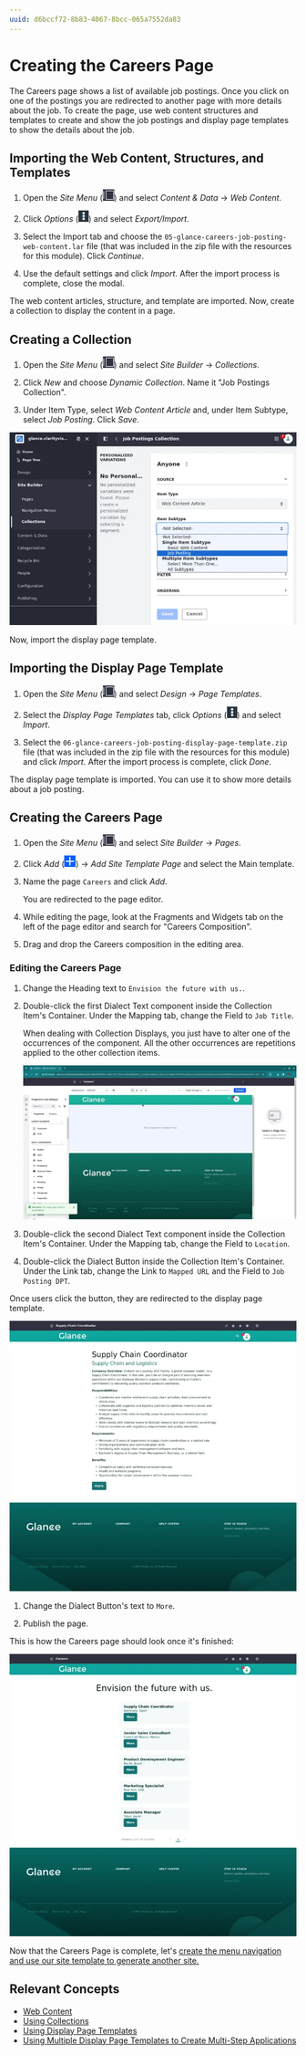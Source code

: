 ```yaml
---
uuid: d6bccf72-8b83-4067-8bcc-065a7552da83
---
```

# Creating the Careers Page

The Careers page shows a list of available job postings. Once you click on one of the postings you are redirected to another page with more details about the job. To create the page, use web content structures and templates to create and show the job postings and display page templates to show the details about the job.

## Importing the Web Content, Structures, and Templates

1. Open the *Site Menu* (![Site Menu](../../images/icon-product-menu.png)) and select *Content & Data* &rarr; *Web Content*.

1. Click *Options* (![Options](../../images/icon-options.png)) and select *Export/Import*.

1. Select the Import tab and choose the `05-glance-careers-job-posting-web-content.lar` file (that was included in the zip file with the resources for this module). Click *Continue*.

1. Use the default settings and click *Import*. After the import process is complete, close the modal.

The web content articles, structure, and template are imported. Now, create a collection to display the content in a page.

## Creating a Collection

1. Open the *Site Menu* (![Site Menu](../../images/icon-product-menu.png)) and select *Site Builder* &rarr; *Collections*.

1. Click *New* and choose *Dynamic Collection*. Name it "Job Postings Collection".

1. Under Item Type, select *Web Content Article* and, under Item Subtype, select *Job Posting*. Click *Save*.

![Create a collection to display on a page.](./creating-the-careers-page/images/01.png)

Now, import the display page template.

## Importing the Display Page Template

1. Open the *Site Menu* (![Site Menu](../../images/icon-product-menu.png)) and select *Design* &rarr; *Page Templates*.

1. Select the *Display Page Templates* tab, click *Options* (![Options](../../images/icon-options.png)) and select *Import*.

1. Select the `06-glance-careers-job-posting-display-page-template.zip` file (that was included in the zip file with the resources for this module) and click *Import*. After the import process is complete, click *Done*.

The display page template is imported. You can use it to show more details about a job posting.

## Creating the Careers Page

1. Open the *Site Menu* (![Site Menu](../../images/icon-product-menu.png)) and select *Site Builder* &rarr; *Pages*.

1. Click *Add* (![Add icon](../../images/icon-add.png)) &rarr; *Add Site Template Page* and select the Main template.

1. Name the page `Careers` and click *Add*.

   You are redirected to the page editor.

1. While editing the page, look at the Fragments and Widgets tab on the left of the page editor and search for "Careers Composition".

1. Drag and drop the Careers composition in the editing area.

### Editing the Careers Page

1. Change the Heading text to `Envision the future with us.`.

1. Double-click the first Dialect Text component inside the Collection Item's Container. Under the Mapping tab, change the Field to `Job Title`.

   When dealing with Collection Displays, you just have to alter one of the occurrences of the component. All the other occurrences are repetitions applied to the other collection items.

   ![Alter one of the components in a collection display and the other occurrences change as well.](./creating-the-careers-page/images/02.gif)

1. Double-click the second Dialect Text component inside the Collection Item's Container. Under the Mapping tab, change the Field to `Location`.

1. Double-click the Dialect Button inside the Collection Item's Container. Under the Link tab, change the Link to `Mapped URL` and the Field to `Job Posting DPT`.

<!-- Maybe it should be named Job Posting Display Page Template -->

   Once users click the button, they are redirected to the display page template.

   ![This is how the details about the job posting should look in the display page template.](./creating-the-careers-page/images/03.png)

1. Change the Dialect Button's text to `More`.

1. Publish the page.

This is how the Careers page should look once it's finished:

![This is how the Careers page should look once it's edited.](./creating-the-careers-page/images/04.png)

Now that the Careers Page is complete, let's [create the menu navigation and use our site template to generate another site.](./creating-a-new-site.md)

## Relevant Concepts

- [Web Content](https://learn.liferay.com/web/guest/w/dxp/content-authoring-and-management/web-content)
- [Using Collections](https://learn.liferay.com/web/guest/w/dxp/site-building/displaying-content/using-collections)
- [Using Display Page Templates](https://learn.liferay.com/web/guest/w/dxp/site-building/displaying-content/using-display-page-templates)
- [Using Multiple Display Page Templates to Create Multi-Step Applications](https://learn.liferay.com/web/guest/w/dxp/site-building/displaying-content/using-display-page-templates/using-multiple-display-page-templates-to-create-multi-step-applications)